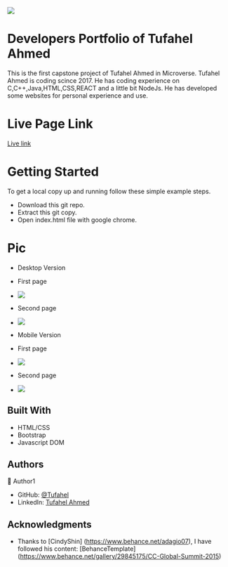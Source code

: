 ![](https://img.shields.io/badge/Microverse-blueviolet)

# Developers Portfolio of Tufahel Ahmed

This is the first capstone project of Tufahel Ahmed in Microverse. Tufahel Ahmed is coding scince 2017. He has coding experience on C,C++,Java,HTML,CSS,REACT and a little bit NodeJs. He has developed some websites for personal experience and use.

# Live Page Link

[Live link](https://tufahel.github.io/first-capstone-microverse/)

# Getting Started
To get a local copy up and running follow these simple example steps.

- Download this git repo.
- Extract this git copy.
- Open index.html file with google chrome.

# Pic
- Desktop Version

- First page
- ![](images/1.png)

- Second page
- ![](images/2.png)

- Mobile Version

- First page
- ![](images/3.png)

- Second page
- ![](images/4.png)


## Built With

- HTML/CSS
- Bootstrap
- Javascript DOM


## Authors

👤 Author1

- GitHub: [@Tufahel](https://github.com/Tufahel)
- LinkedIn: [Tufahel Ahmed](https://bd.linkedin.com/in/tufahel-ahmed-972884203)

## Acknowledgments

- Thanks to [CindyShin] (https://www.behance.net/adagio07), I have followed his content: [BehanceTemplate] (https://www.behance.net/gallery/29845175/CC-Global-Summit-2015) 